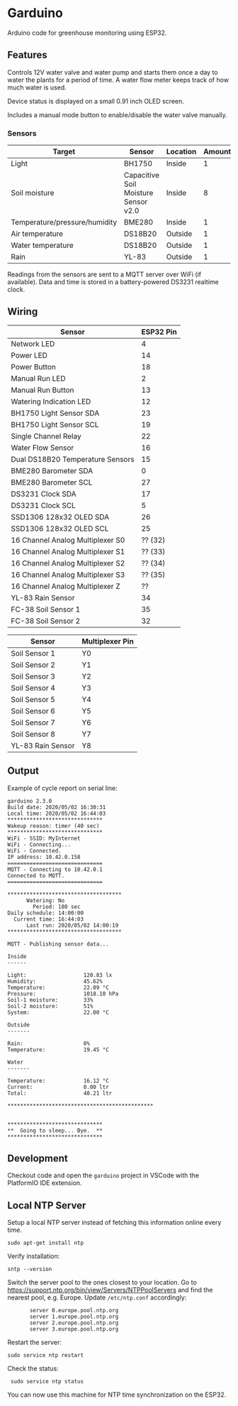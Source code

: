 Garduino
========

Arduino code for greenhouse monitoring using ESP32.

## Features

Controls 12V water valve and water pump and starts them once a day
to water the plants for a period of time. A water flow meter keeps
track of how much water is used.

Device status is displayed on a small 0.91 inch OLED screen.

Includes a manual mode button to enable/disable the water valve manually.

### Sensors

| Target | Sensor | Location | Amount |
| --- | --- | --- | --- |
| Light | BH1750 | Inside | 1 |
| Soil moisture | Capacitive Soil Moisture Sensor v2.0 | Inside | 8 |
| Temperature/pressure/humidity | BME280 | Inside | 1 |
| Air temperature | DS18B20 | Outside | 1 |
| Water temperature | DS18B20 | Outside | 1 |
| Rain | YL-83 | Outside | 1 |

Readings from the sensors are sent to a MQTT server over WiFi (if available).
Data and time is stored in a battery-powered DS3231 realtime clock.

## Wiring

| Sensor | ESP32 Pin |
| --- | --- |
| Network LED | 4 |
| Power LED | 14 |
| Power Button | 18 |
| Manual Run LED | 2 |
| Manual Run Button | 13 |
| Watering Indication LED | 12 |
| BH1750 Light Sensor SDA | 23 |
| BH1750 Light Sensor SCL | 19 |
| Single Channel Relay | 22 |
| Water Flow Sensor | 16 |
| Dual DS18B20 Temperature Sensors | 15 |
| BME280 Barometer SDA | 0 |
| BME280 Barometer SCL | 27 |
| DS3231 Clock SDA | 17 |
| DS3231 Clock SCL | 5 |
| SSD1306 128x32 OLED SDA | 26 |
| SSD1306 128x32 OLED SCL | 25 |
| 16 Channel Analog Multiplexer S0 | ?? (32) |
| 16 Channel Analog Multiplexer S1 | ?? (33) |
| 16 Channel Analog Multiplexer S2 | ?? (34) |
| 16 Channel Analog Multiplexer S3 | ?? (35) |
| 16 Channel Analog Multiplexer Z | ?? |
| YL-83 Rain Sensor | 34 |
| FC-38 Soil Sensor 1 | 35 |
| FC-38 Soil Sensor 2 | 32 |

| Sensor | Multiplexer Pin |
| --- | --- |
| Soil Sensor 1 | Y0 |
| Soil Sensor 2 | Y1 |
| Soil Sensor 3 | Y2 |
| Soil Sensor 4 | Y3 |
| Soil Sensor 5 | Y4 |
| Soil Sensor 6 | Y5 |
| Soil Sensor 7 | Y6 |
| Soil Sensor 8 | Y7 |
| YL-83 Rain Sensor | Y8 |

## Output

Example of cycle report on serial line:

```
garduino 2.3.0
Build date: 2020/05/02 16:30:31
Local time: 2020/05/02 16:44:03
******************************
Wakeup reason: timer (40 sec)
******************************
WiFi - SSID: MyInternet
WiFi - Connecting...
WiFi - Connected.
IP address: 10.42.0.158
==============================
MQTT - Connecting to 10.42.0.1
Connected to MQTT.
==============================

************************************
      Watering: No
        Period: 180 sec
Daily schedule: 14:00:00
  Current time: 16:44:03
      Last run: 2020/05/02 14:00:19
************************************

MQTT - Publishing sensor data...

Inside
------

Light:                  120.83 lx
Humidity:               45.62%
Temperature:            22.09 °C
Pressure:               1018.10 hPa
Soil-1 moisture:        33%
Soil-2 moisture:        51%
System:                 22.00 °C

Outside
-------

Rain:                   0%
Temperature:            19.45 °C

Water
-------

Temperature:            16.12 °C
Current:                0.00 ltr
Total:                  40.21 ltr

**********************************************


******************************
**  Going to sleep... Bye.  **
******************************
```

## Development

Checkout code and open the `garduino` project in VSCode with the PlatformIO
IDE extension.

## Local NTP Server

Setup a local NTP server instead of fetching this information online every
time.

```console
sudo apt-get install ntp
```

Verify installation:

```console
sntp --version
```

Switch the server pool to the ones closest to your location. Go to
https://support.ntp.org/bin/view/Servers/NTPPoolServers and find the
nearest pool, e.g. Europe. Update `/etc/ntp.conf` accordingly:

```
	   server 0.europe.pool.ntp.org
	   server 1.europe.pool.ntp.org
	   server 2.europe.pool.ntp.org
	   server 3.europe.pool.ntp.org
```

Restart the server:

```console
sudo service ntp restart
```

Check the status:

```console
 sudo service ntp status
 ```

You can now use this machine for NTP time synchronization on the ESP32.
